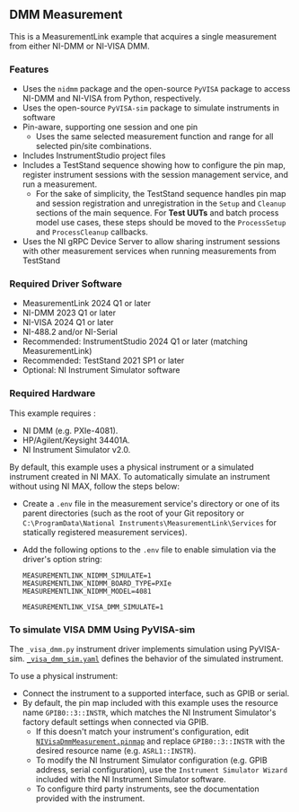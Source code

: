 ## DMM Measurement 

This is a MeasurementLink example that acquires a single measurement from either NI-DMM or NI-VISA DMM.

### Features

- Uses the `nidmm` package and the open-source `PyVISA` package to access NI-DMM and NI-VISA from Python, respectively.
- Uses the open-source `PyVISA-sim` package to simulate instruments in software
- Pin-aware, supporting one session and one pin
  - Uses the same selected measurement function and range for all selected pin/site combinations.
- Includes InstrumentStudio project files
- Includes a TestStand sequence showing how to configure the pin map, register
  instrument sessions with the session management service, and run a measurement.
  - For the sake of simplicity, the TestStand sequence handles pin map and session registration and unregistration in the `Setup` and `Cleanup` sections of the main sequence. For **Test UUTs** and batch process model use cases, these steps should be moved to the `ProcessSetup` and `ProcessCleanup` callbacks.
- Uses the NI gRPC Device Server to allow sharing instrument sessions with other 
  measurement services when running measurements from TestStand

### Required Driver Software

- MeasurementLink 2024 Q1 or later
- NI-DMM 2023 Q1 or later
- NI-VISA 2024 Q1 or later
- NI-488.2 and/or NI-Serial
- Recommended: InstrumentStudio 2024 Q1 or later (matching MeasurementLink)
- Recommended: TestStand 2021 SP1 or later
- Optional: NI Instrument Simulator software

### Required Hardware

This example requires :

- NI DMM (e.g. PXIe-4081).
- HP/Agilent/Keysight 34401A.
- NI Instrument Simulator v2.0.

By default, this example uses a physical instrument or a simulated instrument
created in NI MAX. To automatically simulate an instrument without using NI MAX,
follow the steps below:

- Create a `.env` file in the measurement service's directory or one of its
  parent directories (such as the root of your Git repository or
  `C:\ProgramData\National Instruments\MeasurementLink\Services` for statically
  registered measurement services).
- Add the following options to the `.env` file to enable simulation via the
  driver's option string:

  ```
  MEASUREMENTLINK_NIDMM_SIMULATE=1
  MEASUREMENTLINK_NIDMM_BOARD_TYPE=PXIe
  MEASUREMENTLINK_NIDMM_MODEL=4081
  ```

  ```
  MEASUREMENTLINK_VISA_DMM_SIMULATE=1
  ```

### To simulate VISA DMM Using PyVISA-sim
The `_visa_dmm.py` instrument driver implements simulation using PyVISA-sim.
[`_visa_dmm_sim.yaml`](./_visa_dmm_sim.yaml) defines the behavior of the
simulated instrument.

To use a physical instrument:
- Connect the instrument to a supported interface, such as GPIB or serial.
- By default, the pin map included with this example uses the resource name
  `GPIB0::3::INSTR`, which matches the NI Instrument Simulator's factory default
  settings when connected via GPIB.
  - If this doesn't match your instrument's configuration, edit
    [`NIVisaDmmMeasurement.pinmap`](./NIVisaDmmMeasurement.pinmap) and replace
    `GPIB0::3::INSTR` with the desired resource name (e.g. `ASRL1::INSTR`).
  - To modify the NI Instrument Simulator configuration (e.g. GPIB address,
    serial configuration), use the `Instrument Simulator Wizard` included with
    the NI Instrument Simulator software.
  - To configure third party instruments, see the documentation provided with
    the instrument.
